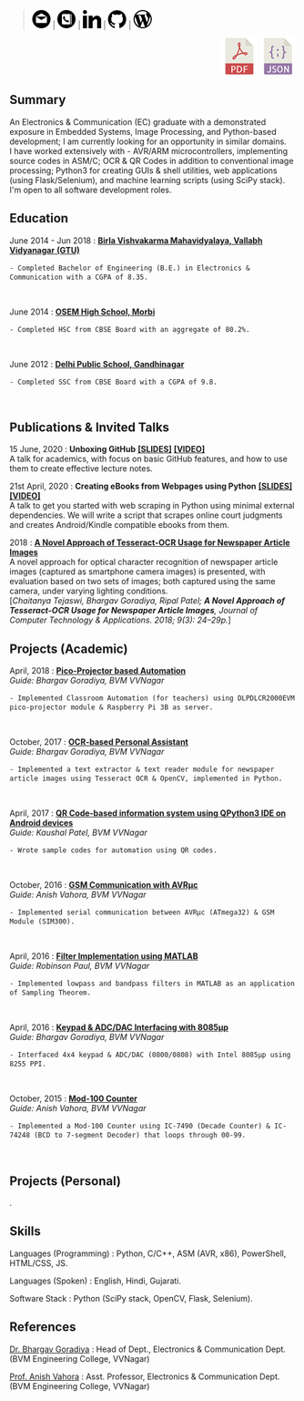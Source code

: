 > [![Email](resources/gmail_dark.png)](mailto:crtejaswi13@gmail.com) |
> [![Phone](resources/phone_dark.png)](tel:+919687420050) |
> [![LinkedIn](resources/linkedin_dark.png)](https://linkedin.com/in/chaitanya-tejaswi-129b67108) |
> [![GitHub](resources/github.png)](https://github.com/CRTejaswi) |
> [![WordPress](resources/wordpress_dark.png)](https://crtejaswi.wordpress.com)

<p align="right">
    <a href="CV.pdf"><img src="resources/pdf.png" alt="Download PDF" title="Download PDF"></a>
    <a href="CV.json"><img src="resources/json.png" alt="Download PDF" title="Download JSON"></a>
</p>

Summary
---------

An Electronics & Communication (EC) graduate with a demonstrated exposure in Embedded Systems, Image Processing, and Python-based development; I am currently looking for an opportunity in similar domains. <br>
I have worked extensively with - AVR/ARM microcontrollers, implementing source codes in ASM/C; OCR & QR Codes in addition to conventional image processing; Python3 for creating GUIs & shell utilities, web applications (using Flask/Selenium), and machine learning scripts (using SciPy stack). <br>
I'm open to all software development roles. <br>

Education
---------

June 2014 - Jun 2018
:   [__Birla Vishvakarma Mahavidyalaya, Vallabh Vidyanagar__ ](http://bvmengineering.ac.in) [__(GTU)__](https://www.gtu.ac.in/)

    - Completed Bachelor of Engineering (B.E.) in Electronics & Communication with a CGPA of 8.35.
<br>

June 2014
:   [__OSEM High School, Morbi__](https://www.osem.edu.in/)

    - Completed HSC from CBSE Board with an aggregate of 80.2%.
<br>

June 2012
:   [__Delhi Public School, Gandhinagar__](http://www.dps-gandhinagar.com)

    - Completed SSC from CBSE Board with a CGPA of 9.8.
<br>

Publications & Invited Talks
-----------------

15 June, 2020
:   __Unboxing GitHub__ [__[SLIDES]__](file:///B:/CRTejaswi/Codes/Talks/02/github.html) [__[VIDEO]__](https://drive.google.com/file/d/17Y7cVfgMcHIUg_c_y1TEpffPyEQ6Td9M/view) <br>
A talk for academics, with focus on basic GitHub features, and how to use them to create effective lecture notes.
<br>

21st April, 2020
:   __Creating eBooks from Webpages using Python__ [__[SLIDES]__](https://crtejaswi.github.io/Talks/01/webscraping.html) [__[VIDEO]__](https://drive.google.com/file/d/1KSGi2n2kVAqe0eO2dCa95Z_ULRHpwGaW/view) <br>
A talk to get you started with web scraping in Python using minimal external dependencies. We will write a script that scrapes online court judgments and creates Android/Kindle compatible ebooks from them.
<br>

2018
:   [__A Novel Approach of Tesseract-OCR Usage for Newspaper Article Images__](http://computerjournals.stmjournals.in/index.php/JoCTA/article/view/220) <br>
A novel approach for optical character recognition of newspaper article images (captured as smartphone camera images) is presented, with evaluation based on two sets of images; both captured using the same camera, under varying lighting conditions. <br>
[_Chaitanya Tejaswi, Bhargav Goradiya, Ripal Patel; __A Novel Approach of Tesseract-OCR Usage for Newspaper Article Images__, Journal of Computer Technology & Applications. 2018; 9(3): 24–29p._]
<br>

Projects (Academic)
-----------------

April, 2018
:   [__Pico-Projector based Automation__](https://github.com/CRTejaswi/Class-Projects/tree/master/BE%20Project2) <br>
    _Guide: Bhargav Goradiya, BVM VVNagar_ <br>

    - Implemented Classroom Automation (for teachers) using DLPDLCR2000EVM pico-projector module & Raspberry Pi 3B as server.
<br>

October, 2017
:   [__OCR-based Personal Assistant__](https://github.com/CRTejaswi/Class-Projects/tree/master/BE%20Project1) <br>
    _Guide: Bhargav Goradiya, BVM VVNagar_ <br>

    - Implemented a text extractor & text reader module for newspaper article images using Tesseract OCR & OpenCV, implemented in Python.
<br>

April, 2017
:   [__QR Code-based information system using QPython3 IDE on Android devices__](https://github.com/CRTejaswi/Class-Projects/tree/master/Personal%20Info%20Assistant) <br>
    _Guide: Kaushal Patel, BVM VVNagar_ <br>

    - Wrote sample codes for automation using QR codes.
<br>

October, 2016
:   [__GSM Communication with AVRµc__](https://github.com/CRTejaswi/Class-Projects/tree/master/AVR-GSM) <br>
    _Guide: Anish Vahora, BVM VVNagar_ <br>

    - Implemented serial communication between AVRµc (ATmega32) & GSM Module (SIM300).
<br>

April, 2016
:   [__Filter Implementation using MATLAB__](https://github.com/CRTejaswi/Class-Projects/tree/master/Sampling%20Theorem) <br>
    _Guide: Robinson Paul, BVM VVNagar_ <br>

    - Implemented lowpass and bandpass filters in MATLAB as an application of Sampling Theorem.
<br>

April, 2016
:   [__Keypad & ADC/DAC Interfacing with 8085µp__](https://github.com/CRTejaswi/Class-Projects/tree/master/8085-ADC%26DAC) <br>
    _Guide: Bhargav Goradiya, BVM VVNagar_ <br>

    - Interfaced 4x4 keypad & ADC/DAC (0800/0808) with Intel 8085µp using 8255 PPI.
<br>

October, 2015
:   [__Mod-100 Counter__](https://github.com/CRTejaswi/Class-Projects/tree/master/Mod100Counter) <br>
    _Guide: Anish Vahora, BVM VVNagar_ <br>

    - Implemented a Mod-100 Counter using IC-7490 (Decade Counter) & IC-74248 (BCD to 7-segment Decoder) that loops through 00-99.
<br>

Projects (Personal)
-----------------
.

Skills
------

Languages (Programming)
:   Python, C/C++, ASM (AVR, x86), PowerShell, HTML/CSS, JS.

Languages (Spoken)
:   English, Hindi, Gujarati.

Software Stack
:   Python (SciPy stack, OpenCV, Flask, Selenium).

References
-----------------

[Dr. Bhargav Goradiya](mailto:bhargav.goradiya@bvmengineering.ac.in)
:   Head of Dept., Electronics & Communication Dept. (BVM Engineering College, VVNagar)

[Prof. Anish Vahora](mailto:anish.vahora@bvmengineering.ac.in)
:   Asst. Professor, Electronics & Communication Dept. (BVM Engineering College, VVNagar)

